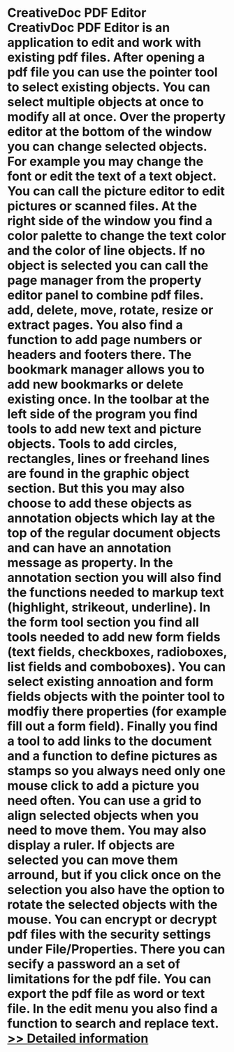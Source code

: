 # CreativeDoc PDF Editor<br />CreativDoc PDF Editor is an application to edit and work with existing pdf files. After opening a pdf file you can use the pointer tool to select existing objects. You can select multiple objects at once to modify all at once. Over the property editor at the bottom of the window you can change selected objects. For example you may change the font or edit the text of a text object. You can call the picture editor to edit pictures or scanned files. At the right side of the window you find a color palette to change the text color and the color of line objects. If no object is selected you can call the page manager from the property editor panel to combine pdf files. add, delete, move, rotate, resize or extract pages. You also find a function to add page numbers or headers and footers there. The bookmark manager allows you to add new bookmarks or delete existing once. In the toolbar at the left side of the program you find tools to add new text and picture objects. Tools to add circles, rectangles, lines or freehand lines are found in the graphic object section. But this you may also choose to add these objects as annotation objects which lay at the top of the regular document objects and can have an annotation message as property. In the annotation section you will also find the functions needed to markup text (highlight, strikeout, underline). In the form tool section you find all tools needed to add new form fields (text fields, checkboxes, radioboxes, list fields and comboboxes). You can select existing annoation and form fields objects with the pointer tool to modfiy there properties (for example fill out a form field). Finally you find a tool to add links to the document and a function to define pictures as stamps so you always need only one mouse click to add a picture you need often. You can use a grid to align selected objects when you need to move them. You may also display a ruler. If objects are selected you can move them arround, but if you click once on the selection you also have the option to rotate the selected objects with the mouse. You can encrypt or decrypt pdf files with the security settings under File/Properties. There you can secify a password an a set of limitations for the pdf file. You can export the pdf file as word or text file. In the edit menu you also find a function to search and replace text.<br />[>> Detailed information](https://secure.shareit.com/shareit/product.html?productid=300223009&affiliateid=200057808)